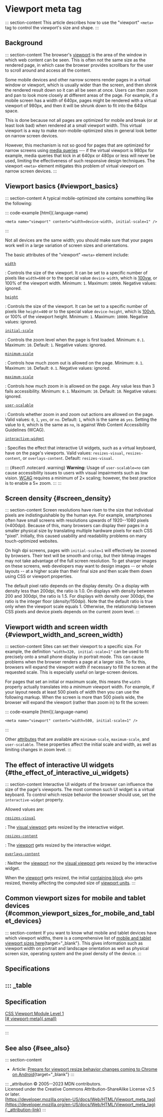

# Viewport meta tag



::: section-content
This article describes how to use the \"viewport\" `<meta>` tag to
control the viewport\'s size and shape.
:::

## Background

::: section-content
The browser\'s
[viewport](https://developer.mozilla.org/en-US/docs/Glossary/Viewport)
is the area of the window in which web content can be seen. This is
often not the same size as the rendered page, in which case the browser
provides scrollbars for the user to scroll around and access all the
content.

Some mobile devices and other narrow screens render pages in a virtual
window or viewport, which is usually wider than the screen, and then
shrink the rendered result down so it can all be seen at once. Users can
then zoom and pan to look more closely at different areas of the page.
For example, if a mobile screen has a width of 640px, pages might be
rendered with a virtual viewport of 980px, and then it will be shrunk
down to fit into the 640px space.

This is done because not all pages are optimized for mobile and break
(or at least look bad) when rendered at a small viewport width. This
virtual viewport is a way to make non-mobile-optimized sites in general
look better on narrow screen devices.

However, this mechanism is not so good for pages that are optimized for
narrow screens using [media
queries](https://developer.mozilla.org/en-US/docs/Web/CSS/CSS_media_queries)
--- if the virtual viewport is 980px for example, media queries that
kick in at 640px or 480px or less will never be used, limiting the
effectiveness of such responsive design techniques. The viewport
`<meta>` element mitigates this problem of virtual viewport on narrow
screen devices.
:::

## Viewport basics {#viewport_basics}

::: section-content
A typical mobile-optimized site contains something like the following:

::: code-example
[html]{.language-name}

``` {signature="pacaL8jB54Cy0DeIstuaL79bGk5j+arOulqPlLs19cc=" data-language="html"}
<meta name="viewport" content="width=device-width, initial-scale=1" />
```
:::

Not all devices are the same width; you should make sure that your pages
work well in a large variation of screen sizes and orientations.

The basic attributes of the \"viewport\" `<meta>` element include:

[`width`](#width)

:   Controls the size of the viewport. It can be set to a specific
    number of pixels like `width=600` or to the special value
    `device-width`, which is
    [100vw](https://developer.mozilla.org/en-US/docs/Web/CSS/length#relative_length_units_based_on_viewport),
    or 100% of the viewport width. Minimum: `1`. Maximum: `10000`.
    Negative values: ignored.

[`height`](#height)

:   Controls the size of the viewport. It can be set to a specific
    number of pixels like `height=400` or to the special value
    `device-height`, which is
    [100vh](https://developer.mozilla.org/en-US/docs/Web/CSS/length#vh),
    or 100% of the viewport height. Minimum: `1`. Maximum: `10000`.
    Negative values: ignored.

[`initial-scale`](#initial-scale)

:   Controls the zoom level when the page is first loaded. Minimum:
    `0.1`. Maximum: `10`. Default: `1`. Negative values: ignored.

[`minimum-scale`](#minimum-scale)

:   Controls how much zoom out is allowed on the page. Minimum: `0.1`.
    Maximum: `10`. Default: `0.1`. Negative values: ignored.

[`maximum-scale`](#maximum-scale)

:   Controls how much zoom in is allowed on the page. Any value less
    than 3 fails accessibility. Minimum: `0.1`. Maximum: `10`. Default:
    `10`. Negative values: ignored.

[`user-scalable`](#user-scalable)

:   Controls whether zoom in and zoom out actions are allowed on the
    page. Valid values: `0`, `1`, `yes`, or `no`. Default: `1`, which is
    the same as `yes`. Setting the value to `0`, which is the same as
    `no`, is against Web Content Accessibility Guidelines (WCAG).

[`interactive-widget`](#interactive-widget)

:   Specifies the effect that interactive UI widgets, such as a virtual
    keyboard, have on the page\'s viewports. Valid values:
    `resizes-visual`, `resizes-content`, or `overlays-content`. Default:
    `resizes-visual`.

::: {#sect1 .notecard .warning}
**Warning:** Usage of `user-scalable=no` can cause accessibility issues
to users with visual impairments such as low vision.
[WCAG](https://developer.mozilla.org/en-US/docs/Web/Accessibility/Understanding_WCAG/Perceivable#guideline_1.4_make_it_easier_for_users_to_see_and_hear_content_including_separating_foreground_from_background)
requires a minimum of 2× scaling; however, the best practice is to
enable a 5× zoom.
:::
:::

## Screen density {#screen_density}

::: section-content
Screen resolutions have risen to the size that individual pixels are
indistinguishable by the human eye. For example, smartphones often have
small screens with resolutions upwards of 1920--1080 pixels (≈400dpi).
Because of this, many browsers can display their pages in a smaller
physical size by translating multiple hardware pixels for each CSS
\"pixel\". Initially, this caused usability and readability problems on
many touch-optimized websites.

On high dpi screens, pages with `initial-scale=1` will effectively be
zoomed by browsers. Their text will be smooth and crisp, but their
bitmap images may not take advantage of the full screen resolution. To
get sharper images on these screens, web developers may want to design
images -- or whole layouts -- at a higher scale than their final size
and then scale them down using CSS or viewport properties.

The default pixel ratio depends on the display density. On a display
with density less than 200dpi, the ratio is 1.0. On displays with
density between 200 and 300dpi, the ratio is 1.5. For displays with
density over 300dpi, the ratio is the integer floor (*density*/150dpi).
Note that the default ratio is true only when the viewport scale
equals 1. Otherwise, the relationship between CSS pixels and device
pixels depends on the current zoom level.
:::

## Viewport width and screen width {#viewport_width_and_screen_width}

::: section-content
Sites can set their viewport to a specific size. For example, the
definition `"width=320, initial-scale=1"` can be used to fit precisely
onto a small phone display in portrait mode. This can cause problems
when the browser renders a page at a larger size. To fix this, browsers
will expand the viewport width if necessary to fill the screen at the
requested scale. This is especially useful on large-screen devices.

For pages that set an initial or maximum scale, this means the `width`
property actually translates into a *minimum* viewport width. For
example, if your layout needs at least 500 pixels of width then you can
use the following markup. When the screen is more than 500 pixels wide,
the browser will expand the viewport (rather than zoom in) to fit the
screen:

::: code-example
[html]{.language-name}

``` {signature="PenxMObVVCNqlS2qewj3iyCnw2+Iuve216qWi0Zoc1U=" data-language="html"}
<meta name="viewport" content="width=500, initial-scale=1" />
```
:::

Other [attributes](element/meta#attributes) that are available are
`minimum-scale`, `maximum-scale`, and `user-scalable`. These properties
affect the initial scale and width, as well as limiting changes in zoom
level.
:::

## The effect of interactive UI widgets {#the_effect_of_interactive_ui_widgets}

::: section-content
Interactive UI widgets of the browser can influence the size of the
page\'s viewports. The most common such UI widget is a virtual keyboard.
To control which resize behavior the browser should use, set the
`interactive-widget` property.

Allowed values are:

[`resizes-visual`](#resizes-visual)

:   The [visual
    viewport](https://developer.mozilla.org/en-US/docs/Glossary/Visual_Viewport)
    gets resized by the interactive widget.

[`resizes-content`](#resizes-content)

:   The
    [viewport](https://developer.mozilla.org/en-US/docs/Glossary/Viewport)
    gets resized by the interactive widget.

[`overlays-content`](#overlays-content)

:   Neither the
    [viewport](https://developer.mozilla.org/en-US/docs/Glossary/Viewport)
    nor the [visual
    viewport](https://developer.mozilla.org/en-US/docs/Glossary/Visual_Viewport)
    gets resized by the interactive widget.

When the
[viewport](https://developer.mozilla.org/en-US/docs/Glossary/Viewport)
gets resized, the initial [containing
block](https://developer.mozilla.org/en-US/docs/Web/CSS/Containing_block)
also gets resized, thereby affecting the computed size of [viewport
units](https://developer.mozilla.org/en-US/docs/Web/CSS/length#viewport-percentage_lengths).
:::

## Common viewport sizes for mobile and tablet devices {#common_viewport_sizes_for_mobile_and_tablet_devices}

::: section-content
If you want to know what mobile and tablet devices have which viewport
widths, there is a comprehensive list of [mobile and tablet viewport
sizes
here](https://experienceleague.adobe.com/docs/target/using/experiences/vec/mobile-viewports.html){target="_blank"}.
This gives information such as viewport width on portrait and landscape
orientation as well as physical screen size, operating system and the
pixel density of the device.
:::

## Specifications

::: _table
  -------------------------------------------------------------------------------
  Specification
  -------------------------------------------------------------------------------
  [CSS Viewport Module Level 1\
  [\#
  viewport-meta]{.small}](https://drafts.csswg.org/css-viewport/#viewport-meta)

  -------------------------------------------------------------------------------
:::

## See also {#see_also}

::: section-content
-   Article: [Prepare for viewport resize behavior changes coming to
    Chrome on
    Android](https://developer.chrome.com/blog/viewport-resize-behavior/){target="_blank"}
:::

::: _attribution
© 2005--2023 MDN contributors.\
Licensed under the Creative Commons Attribution-ShareAlike License v2.5
or later.\
[https://developer.mozilla.org/en-US/docs/Web/HTML/Viewport_meta_tag](https://developer.mozilla.org/en-US/docs/Web/HTML/Viewport_meta_tag){._attribution-link}
:::

